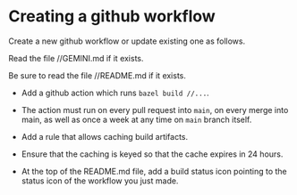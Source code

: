 # Creating a github workflow

Create a new github workflow or update existing one as follows.

Read the file //GEMINI.md if it exists.

Be sure to read the file //README.md if it exists.

* Add a github action which runs `bazel build //...`.

* The action must run on every pull request into `main`, on every merge into
  main, as well as once a week at any time on `main` branch itself.

* Add a rule that allows caching build artifacts.

* Ensure that the caching is keyed so that the cache expires in 24 hours.

* At the top of the README.md file, add a build status icon pointing to
  the status icon of the workflow you just made.
